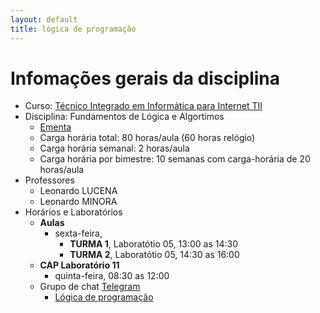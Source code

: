 ```yaml
---
layout: default
title: lógica de programação
---
```


# [](#header-1) Infomações gerais da disciplina

- Curso: [Técnico Integrado em Informática para Internet TII](http://diatinf.ifrn.edu.br/doku.php?id=cursos:tecnicos:ii:start)
- Disciplina: Fundamentos de Lógica e Algortimos
  - [Ementa](http://diatinf.ifrn.edu.br/lib/exe/fetch.php?media=cursos:tecnicos:ii:info1_-_fundamentos_de_logica_e_algoritmos.pdf)
  - Carga horária total: 80 horas/aula (60 horas relógio)
  - Carga horária semanal: 2 horas/aula
  - Carga horária por bimestre: 10 semanas com carga-horária de 20 horas/aula
- Professores
  - Leonardo LUCENA
  - Leonardo MINORA
- Horários e Laboratórios
  - **Aulas**
    - sexta-feira,
      - **TURMA 1**, Laboratótio 05, 13:00 as 14:30
      - **TURMA 2**, Laboratótio 05, 14:30 as 16:00
  - **CAP Laboratório 11**
    - quinta-feira, 08:30 as 12:00
  - Grupo de chat [Telegram](https://telegram.org)
    - [Lógica de programação](https://t.me/logica_de_programacao)
